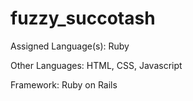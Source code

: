 # fuzzy_succotash

Assigned Language(s): Ruby

Other Languages: HTML, CSS, Javascript

Framework: Ruby on Rails

